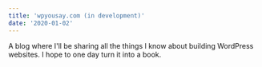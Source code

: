 ```yaml
--- 
title: 'wpyousay.com (in development)' 
date: '2020-01-02'
---
```


A blog where I'll be sharing all the things I know about building
WordPress websites. I hope to one day turn it into a book.
